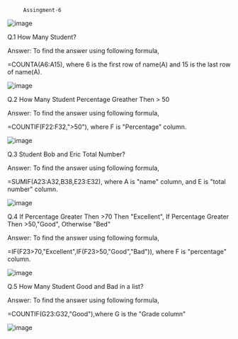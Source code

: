          Assingment-6

 
![image](https://github.com/sarojinisarkar/Excel-exercises-with-solutions/assets/151612374/b835d44f-03aa-452a-948c-c471664d122a)


Q.1 How Many Student? 

Answer: To find the answer using following formula,

=COUNTA(A6:A15), where 6 is the first row of name(A) and 15 is the last row of name(A).


![image](https://github.com/sarojinisarkar/Excel-exercises-with-solutions/assets/151612374/cfdd7314-fec4-4918-9b5a-fe0b49c01bb6)


Q.2 How Many Student Percentage Greather Then > 50			

Answer: To find the answer using following formula,

=COUNTIF(F22:F32,">50"), where F is "Percentage" column.


![image](https://github.com/sarojinisarkar/Excel-exercises-with-solutions/assets/151612374/488650d3-6f60-4499-990c-a2b6b88b26eb)


Q.3 Student Bob and Eric Total Number? 

Answer: To find the answer using following formula,

=SUMIF(A23:A32,B38,E23:E32), where A is "name" column, and E is "total number" column.


![image](https://github.com/sarojinisarkar/Excel-exercises-with-solutions/assets/151612374/fbaf8f53-2406-4c99-ba01-5f8e85a05bf9)


Q.4 If Percentage Greater Then >70 Then "Excellent", If Percentage Greater Then >50,"Good", Otherwise "Bed"

Answer: To find the answer using following formula,

=IF(F23>70,"Excellent",IF(F23>50,"Good","Bad")), where F is "percentage" column.


![image](https://github.com/sarojinisarkar/Excel-exercises-with-solutions/assets/151612374/45c5c674-ba69-4b7a-b79d-9ee55c9ebb39)


Q.5 How Many Student Good and Bad in a list?

Answer: To find the answer using following formula,

=COUNTIF(G23:G32,"Good"),where G is the "Grade column"


![image](https://github.com/sarojinisarkar/Excel-exercises-with-solutions/assets/151612374/b4992cef-0cb6-43b7-bdaa-7ec06bc85ac9)





